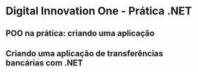 # Digital Innovation One - Prática .NET

## POO na prática: criando uma aplicação

## Criando uma aplicação de transferências bancárias com .NET
